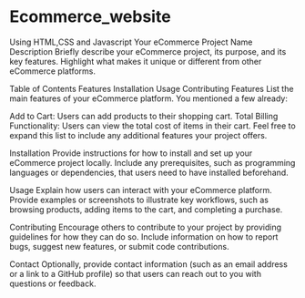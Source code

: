 # Ecommerce_website
Using HTML,CSS and Javascript
Your eCommerce Project Name
Description
Briefly describe your eCommerce project, its purpose, and its key features. Highlight what makes it unique or different from other eCommerce platforms.

Table of Contents
Features
Installation
Usage
Contributing
Features
List the main features of your eCommerce platform. You mentioned a few already:

Add to Cart: Users can add products to their shopping cart.
Total Billing Functionality: Users can view the total cost of items in their cart.
Feel free to expand this list to include any additional features your project offers.

Installation
Provide instructions for how to install and set up your eCommerce project locally. Include any prerequisites, such as programming languages or dependencies, that users need to have installed beforehand.

Usage
Explain how users can interact with your eCommerce platform. Provide examples or screenshots to illustrate key workflows, such as browsing products, adding items to the cart, and completing a purchase.

Contributing
Encourage others to contribute to your project by providing guidelines for how they can do so. Include information on how to report bugs, suggest new features, or submit code contributions.

Contact
Optionally, provide contact information (such as an email address or a link to a GitHub profile) so that users can reach out to you with questions or feedback.

